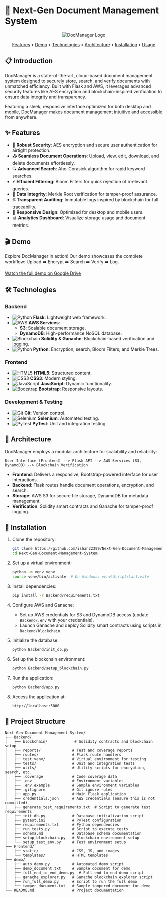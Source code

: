 # 📄 Next-Gen Document Management System

<p align="center">
  <img src="https://img.freepik.com/free-vector/organized-archive-searching-files-database_335657-3137.jpg?ga=GA1.1.1687168769.1727612191&semt=ais_hybrid&w=740" alt="DocManager Logo">
</p>

<p align="center">
  <a href="#features">Features</a> •
  <a href="#demo">Demo</a> •
  <a href="#technologies">Technologies</a> •
  <a href="#architecture">Architecture</a> •
  <a href="#installation">Installation</a> •
  <a href="#usage">Usage</a>
</p>

## 📋 Introduction

DocManager is a state-of-the-art, cloud-based document management system designed to securely store, search, and verify documents with unmatched efficiency. Built with Flask and AWS, it leverages advanced security features like AES encryption and blockchain-inspired verification to ensure data integrity and transparency.

Featuring a sleek, responsive interface optimized for both desktop and mobile, DocManager makes document management intuitive and accessible from anywhere.

## ✨ Features <a name="features"></a>

- 🔐 **Robust Security**: AES encryption and secure user authentication for airtight protection.
- 📤 **Seamless Document Operations**: Upload, view, edit, download, and delete documents effortlessly.
- 🔍 **Advanced Search**: Aho-Corasick algorithm for rapid keyword searches.
- ⚡ **Efficient Filtering**: Bloom Filters for quick rejection of irrelevant queries.
- 🌳 **Data Integrity**: Merkle Root verification for tamper-proof assurance.
- ⛓️ **Transparent Auditing**: Immutable logs inspired by blockchain for full traceability.
- 📱 **Responsive Design**: Optimized for desktop and mobile users.
- 📊 **Analytics Dashboard**: Visualize storage usage and document metrics.

## 🎬 Demo <a name="demo"></a>

Explore DocManager in action! Our demo showcases the complete workflow: Upload ➡️ Encrypt ➡️ Search ➡️ Verify ➡️ Log.

[Watch the full demo on Google Drive](https://drive.google.com/file/d/1giTkAmWYzmX4qj2xtrcRhWkZP8Y9jKSr/view?usp=sharing)

## 🛠️ Technologies <a name="technologies"></a>

### Backend
- ![Python](https://img.shields.io/badge/Python-3776AB?style-for-the-badge&logo=python&logoColor=white) **Flask**: Lightweight web framework.
- ![AWS](https://img.shields.io/badge/AWS-232F3E?style-for-the-badge&logo=amazon-aws&logoColor=white) **AWS Services**:
  - **S3**: Scalable document storage.
  - **DynamoDB**: High-performance NoSQL database.
- ![Blockchain](https://img.shields.io/badge/Blockchain-121D33?style-for-the-badge&logo=ethereum&logoColor=white) **Solidity & Ganache**: Blockchain-based verification and logging.
- ![Python](https://img.shields.io/badge/Python-3776AB?style-for-the-badge&logo=python&logoColor=white) **Python**: Encryption, search, Bloom Filters, and Merkle Trees.

### Frontend
- ![HTML5](https://img.shields.io/badge/HTML5-E34F26?style-for-the-badge&logo=html5&logoColor=white) **HTML5**: Structured content.
- ![CSS3](https://img.shields.io/badge/CSS3-1572B6?style-for-the-badge&logo=css3&logoColor=white) **CSS3**: Modern styling.
- ![JavaScript](https://img.shields.io/badge/JavaScript-F7DF1E?style-for-the-badge&logo=javascript&logoColor=black) **JavaScript**: Dynamic functionality.
- ![Bootstrap](https://img.shields.io/badge/Bootstrap-7952B3?style-for-the-badge&logo=bootstrap&logoColor=white) **Bootstrap**: Responsive layouts.

### Development & Testing
- ![Git](https://img.shields.io/badge/Git-F05032?style-for-the-badge&logo=git&logoColor=white) **Git**: Version control.
- ![Selenium](https://img.shields.io/badge/Selenium-43B02A?style-for-the-badge&logo=selenium&logoColor=white) **Selenium**: Automated testing.
- ![PyTest](https://img.shields.io/badge/PyTest-0A9EDC?style-for-the-badge&logo=pytest&logoColor=white) **PyTest**: Unit and integration testing.

## 📐 Architecture <a name="architecture"></a>

DocManager employs a modular architecture for scalability and reliability:

```
User Interface (Frontend) --> Flask API --> AWS Services (S3, DynamoDB) --> Blockchain Verification
```

- **Frontend**: Delivers a responsive, Bootstrap-powered interface for user interactions.
- **Backend**: Flask routes handle document operations, encryption, and search.
- **Storage**: AWS S3 for secure file storage, DynamoDB for metadata management.
- **Verification**: Solidity smart contracts and Ganache for tamper-proof logging.

## 🚀 Installation <a name="installation"></a>

1. Clone the repository:
   ```bash
   git clone https://github.com/ishan22399/Next-Gen-Document-Management-System.git
   cd Next-Gen-Document-Management-System
   ```

2. Set up a virtual environment:
   ```bash
   python -m venv venv
   source venv/bin/activate  # On Windows: venv\Scripts\activate
   ```

3. Install dependencies:
   ```bash
   pip install -r Backend/requirements.txt
   ```

4. Configure AWS and Ganache:
   - Set up AWS credentials for S3 and DynamoDB access (update `Backend/.env` with your credentials).
   - Launch Ganache and deploy Solidity smart contracts using scripts in `Backend/blockchain`.

5. Initialize the database:
   ```bash
   python Backend/init_db.py
   ```

6. Set up the blockchain environment:
   ```bash
   python Backend/setup_blockchain.py
   ```

7. Run the application:
   ```bash
   python Backend/app.py
   ```

8. Access the application at:
   ```
   http://localhost:5000
   ```

## 📂 Project Structure <a name="usage"></a>

```
Next-Gen-Document-Management-System/
├── Backend/
│   ├── blockchain/            # Solidity contracts and blockchain setup
│   ├── reports/              # Test and coverage reports
│   ├── routes/               # Flask route handlers
│   ├── test_venv/            # Virtual environment for testing
│   ├── tests/                # Unit and integration tests
│   ├── utils/                # Utility scripts for encryption, search, etc.
│   ├── .coverage             # Code coverage data
│   ├── .env                  # Environment variables
│   ├── .env.example          # Sample environment variables
│   ├── .gitignore            # Git ignore rules
│   ├── app.py                # Main Flask application
│   ├── credentials.json      # AWS credentials (ensure this is not committed)
│   ├── generate_test_requirements.txt  # Script to generate test requirements
│   ├── init_db.py            # Database initialization script
│   ├── pytest.ini            # PyTest configuration
│   ├── requirements.txt      # Python dependencies
│   ├── run_tests.py          # Script to execute tests
│   ├── schema.md             # Database schema documentation
│   ├── setup_blockchain.py   # Blockchain environment setup
│   └── setup_test_env.py     # Test environment setup
├── Frontend/
│   ├── static/               # CSS, JS, and images
│   └── templates/            # HTML templates
├── demo/
│   ├── auto_demo.py          # Automated demo script
│   ├── demo_document.txt     # Sample document for demo
│   ├── full_end_to_end_demo.py  # Full end-to-end demo script
│   ├── ganache_explorer.py   # Ganache blockchain explorer script
│   ├── run_full_demo.py      # Script to run the full demo
│   └── tamper_document.txt   # Sample tampered document for demo
└── README.md                 # Project documentation
```
